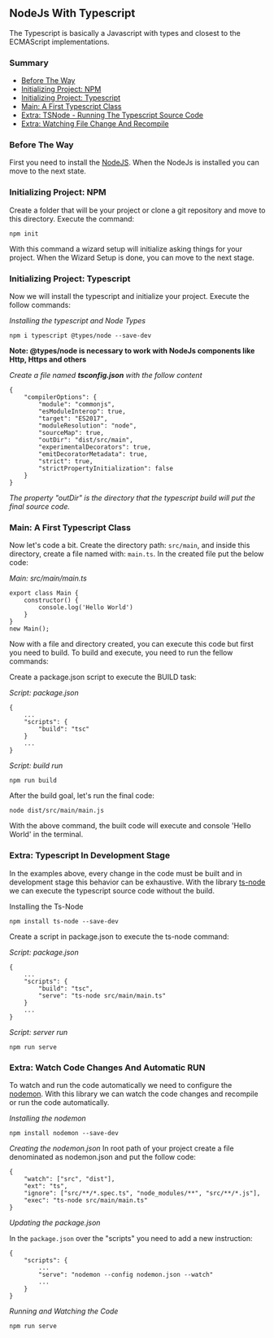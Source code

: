## NodeJs With Typescript

The Typescript is basically a Javascript with types and closest to the ECMAScript implementations.

### Summary

 - [Before The Way](#before-the-way)
 - [Initializing Project: NPM](#initializing-project-npm)
 - [Initializing Project: Typescript](#initializing-project-typescript)
 - [Main: A First Typescript Class](#main-a-first-typescript-class)
 - [Extra: TSNode - Running The Typescript Source Code](#extra-typescript-in-development-stage)
 - [Extra: Watching File Change And Recompile](#extra-watch-code-changes-and-automatic-run)

### Before The Way

First you need to install the [NodeJS](https://nodejs.org/en/). When the NodeJs is installed you can move to the next state.

### Initializing Project: NPM

Create a folder that will be your project or clone a git repository and move to this directory.
Execute the command:

    npm init

With this command a wizard setup will initialize asking things for your project.
When the Wizard Setup is done, you can move to the next stage.

### Initializing Project: Typescript

Now we will install the typescript and initialize your project. Execute the follow commands:

*Installing the typescript and Node Types*

    npm i typescript @types/node --save-dev

**Note: @types/node is necessary to work with NodeJs components like Http, Https and others**

*Create a file named **tsconfig.json** with the follow content*

    {
        "compilerOptions": {
            "module": "commonjs",
            "esModuleInterop": true,
            "target": "ES2017",
            "moduleResolution": "node",
            "sourceMap": true,
            "outDir": "dist/src/main",
            "experimentalDecorators": true,
            "emitDecoratorMetadata": true,
            "strict": true,
            "strictPropertyInitialization": false
        }
    }

*The property "outDir" is the directory that the typescript build will put the final source code.*

### Main: A First Typescript Class

Now let's code a bit. Create the directory path: `src/main`, and inside this directory, create a file named with: `main.ts`.
In the created file put the below code:

*Main: src/main/main.ts*

    export class Main {
        constructor() {
            console.log('Hello World')
        }
    }
    new Main();

Now with a file and directory created, you can execute this code but first you need to build. To build and execute, you need to run the fellow commands:

Create a package.json script to execute the BUILD task:

*Script: package.json*

    {
        ...
        "scripts": {
            "build": "tsc"
        }
        ...
    }

*Script: build run*

    npm run build

After the build goal, let's run the final code:

    node dist/src/main/main.js


With the above command, the built code will execute and console 'Hello World' in the terminal.

### Extra: Typescript In Development Stage

In the examples above, every change in the code must be built and in development stage this behavior can be exhaustive.
With the library [ts-node](https://www.npmjs.com/package/ts-node) we can execute the typescript source code without the build.

Installing the Ts-Node

    npm install ts-node --save-dev


Create a script in package.json to execute the ts-node command:

*Script: package.json*

    {
        ...
        "scripts": {
            "build": "tsc",
            "serve": "ts-node src/main/main.ts"
        }
        ...
    }

*Script: server run*

    npm run serve

### Extra: Watch Code Changes And Automatic RUN

To watch and run the code automatically we need to configure the [nodemon](https://www.npmjs.com/package/nodemon). With this library we can watch the code changes and recompile or run the code automatically.

*Installing the nodemon*

    npm install nodemon --save-dev

*Creating the nodemon.json*
In root path of your project create a file denominated as nodemon.json and put the follow code:

    {
        "watch": ["src", "dist"],
        "ext": "ts",
        "ignore": ["src/**/*.spec.ts", "node_modules/**", "src/**/*.js"],
        "exec": "ts-node src/main/main.ts"
    }

*Updating the package.json*

In the `package.json` over the "scripts" you need to add a new instruction:

    {
        "scripts": {
            ...
            "serve": "nodemon --config nodemon.json --watch"
            ...
        }
    }

*Running and Watching the Code*

    npm run serve